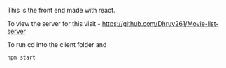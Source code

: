 This is the front end made with react.

To view the server for this visit -
https://github.com/Dhruv261/Movie-list-server


To run cd into the client folder and 

```
npm start
```
